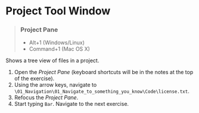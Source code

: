 # Project Tool Window

> ### Project Pane
> - Alt+1 (Windows/Linux)
> - Command+1 (Mac OS X)

Shows a tree view of files in a project.

1. Open the _Project Pane_ (keyboard shortcuts will be in the notes at the top of the exercise).
2. Using the arrow keys, navigate to `\01_Navigation\01_Navigate_to_something_you_know\Code\license.txt`.
4. Refocus the _Project Pane_.
3. Start typing `Bar`. Navigate to the next exercise.
